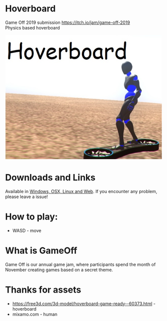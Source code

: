 # Hoverboard
Game Off 2019 submission              https://itch.io/jam/game-off-2019  
Physics based hoverboard

![Cover](Screenshots/Cover1.jpg)

# Downloads and Links
Available in [Windows, OSX, Linux and Web](https://teamon.itch.io/hoverboard). If you encounter any problem, please leave a issue! 

# How to play:
 * WASD - move

# What is GameOff
 Game Off is our annual game jam, where participants spend the month of November creating games based on a secret theme. 

# Thanks for assets
 * https://free3d.com/3d-model/hoverboard-game-ready--60373.html - hoverboard
 * mixamo.com - human

